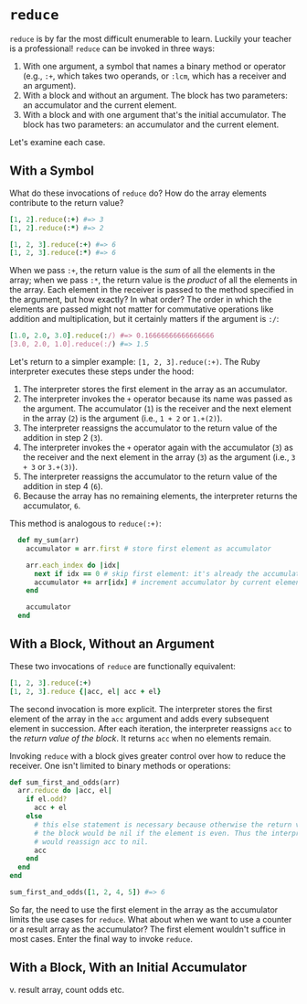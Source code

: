 # `reduce`

`reduce` is by far the most difficult enumerable to learn. Luckily your teacher
is a professional! `reduce` can be invoked in three ways:

  1. With one argument, a symbol that names a binary method or operator (e.g., `:+`, which takes two operands, or `:lcm`, which has a receiver and an argument).
  2. With a block and without an argument. The block has two parameters: an accumulator and the current element.
  3. With a block and with one argument that's the initial accumulator. The block has two parameters: an accumulator and the current element.

Let's examine each case.


## With a Symbol

What do these invocations of `reduce` do? How do the array elements contribute
to the return value?

```ruby
[1, 2].reduce(:+) #=> 3
[1, 2].reduce(:*) #=> 2

[1, 2, 3].reduce(:+) #=> 6
[1, 2, 3].reduce(:*) #=> 6
```

When we pass `:+`, the return value is the _sum_ of all the elements in the
array; when we pass `:*`, the return value is the _product_ of all the elements
in the array. Each element in the receiver is passed to the method specified in
the argument, but how exactly? In what order? The order in which the elements
are passed might not matter for commutative operations like addition and
multiplication, but it certainly matters if the argument is `:/`:

```ruby
[1.0, 2.0, 3.0].reduce(:/) #=> 0.16666666666666666
[3.0, 2.0, 1.0].reduce(:/) #=> 1.5
```

Let's return to a simpler example: `[1, 2, 3].reduce(:+)`. The Ruby interpreter
executes these steps under the hood:

  1. The interpreter stores the first element in the array as an accumulator.
  2. The interpreter invokes the `+` operator because its name was passed as the argument. The accumulator (`1`) is the receiver and the next element in the array (`2`) is the argument (i.e., `1 + 2` or `1.+(2)`).
  3. The interpreter reassigns the accumulator to the return value of the addition in step 2 (`3`).
  4. The interpreter invokes the `+` operator again with the accumulator (`3`) as the receiver and the next element in the array (`3`) as the argument (i.e., `3 + 3` or `3.+(3)`).
  5. The interpreter reassigns the accumulator to the return value of the addition in step 4 (`6`).
  6. Because the array has no remaining elements, the interpreter returns the accumulator, `6`.

This method is analogous to `reduce(:+)`:

```ruby
  def my_sum(arr)
    accumulator = arr.first # store first element as accumulator

    arr.each_index do |idx|
      next if idx == 0 # skip first element: it's already the accumulator
      accumulator += arr[idx] # increment accumulator by current element
    end

    accumulator
  end
```


## With a Block, Without an Argument

These two invocations of `reduce` are functionally equivalent:

```ruby
[1, 2, 3].reduce(:+)
[1, 2, 3].reduce {|acc, el| acc + el}
```

The second invocation is more explicit. The interpreter stores the first element
of the array in the `acc` argument and adds every subsequent element in
succession. After each iteration, the interpreter reassigns `acc` to the _return
value of the block_. It returns `acc`  when no elements remain.  

Invoking `reduce` with a block gives greater control over how to reduce the
receiver. One isn't limited to binary methods or operations:

```ruby
def sum_first_and_odds(arr)
  arr.reduce do |acc, el|
    if el.odd?
      acc + el
    else
      # this else statement is necessary because otherwise the return value of
      # the block would be nil if the element is even. Thus the interpreter
      # would reassign acc to nil.
      acc
    end
  end
end

sum_first_and_odds([1, 2, 4, 5]) #=> 6
```

So far, the need to use the first element in the array as the accumulator limits
the use cases for `reduce`. What about when we want to use a counter or a result
array as the accumulator? The first element wouldn't suffice in most cases.
Enter the final way to invoke `reduce`.


## With a Block, With an Initial Accumulator




v. result array, count odds etc.
